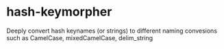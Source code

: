 hash-keymorpher
===============

Deeply convert hash keynames (or strings) to different naming convesions such as CamelCase, mixedCamelCase, delim_string 
